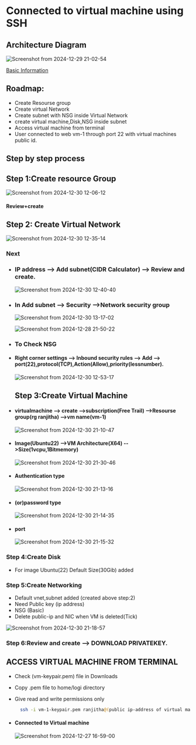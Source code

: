 # Connected to virtual machine using SSH

## Architecture Diagram

![Screenshot from 2024-12-29 21-02-54](https://github.com/user-attachments/assets/4d90e795-b58c-46ab-ad07-1c1d423cfa0a)

[Basic Information](https://github.com/Ranjitha75388/projects/blob/main/Azure/Subscription%2CResourse%20Group%2CResources.md)
## Roadmap:
- Create Resourse group
- Create virtual Network
- Create subnet with NSG inside Virtual Network
- create virtual machine,Disk,NSG inside subnet
- Access virtual machine from terminal
- User connected to web vm-1 through port 22 with virtual machines public id.

## Step by step process

## Step 1:Create resource Group
     
   ![Screenshot from 2024-12-30 12-06-12](https://github.com/user-attachments/assets/31db56ea-7237-4380-9392-48794973621c)

  #### Review+create

## Step 2: Create Virtual Network

  ![Screenshot from 2024-12-30 12-35-14](https://github.com/user-attachments/assets/4156d79f-389a-4fa8-9db0-50f9d2414055)

  ### Next

- ### IP address  --> Add subnet(CIDR Calculator) -->  Review and create.

  ![Screenshot from 2024-12-30 12-40-40](https://github.com/user-attachments/assets/f1058e57-3c5b-4fb9-af50-6204b346be7e)

- ### In Add subnet --> Security -->Network security group

   ![Screenshot from 2024-12-30 13-17-02](https://github.com/user-attachments/assets/9260d70a-e1a4-441b-a0ab-670176de736b)


  ![Screenshot from 2024-12-28 21-50-22](https://github.com/user-attachments/assets/0158b57b-8266-41ff-93fd-fcf155c8cba6)

- ### To Check NSG
- #### Right corner settings --> Inbound security rules --> Add --> port(22),protocol(TCP),Action(Allow),priority(lessnumber).

  ![Screenshot from 2024-12-30 12-53-17](https://github.com/user-attachments/assets/fb4014d9-0dd5-421d-b3b1-949e3630c573)


  ## Step 3:Create Virtual Machine

- #### virtualmachine --> create -->subscription(Free Trail) -->Resourse group(rg ranjitha) -->vm name(vm-1)

   ![Screenshot from 2024-12-30 21-10-47](https://github.com/user-attachments/assets/e5d3046b-acec-47bc-9ae4-9a9bea39faf4)

- #### Image(Ubuntu22) -->VM Architecture(X64) -->Size(1vcpu,1Bitmemory)

    ![Screenshot from 2024-12-30 21-30-46](https://github.com/user-attachments/assets/df76d841-f762-4aa4-b682-796e823a08db)


- #### Authentication type

    ![Screenshot from 2024-12-30 21-13-16](https://github.com/user-attachments/assets/3f35e99d-6d9c-4f24-8cb3-b66e49da8955)

-  #### (or)password type

    ![Screenshot from 2024-12-30 21-14-35](https://github.com/user-attachments/assets/3d3015d4-b884-412b-b509-4c6d277e3de2)

 - #### port
 
    ![Screenshot from 2024-12-30 21-15-32](https://github.com/user-attachments/assets/486a6033-c27f-4a16-bf0d-b93c7be21a14)


### Step 4:Create Disk

-  For image Ubuntu(22) Default Size(30Gib) added

### Step 5:Create Networking

 - Default vnet,subnet added (created above step:2)
 - Need Public key (ip address)
 - NSG (Basic)
 - Delete public-ip and NIC when VM is deleted(Tick)

![Screenshot from 2024-12-30 21-18-57](https://github.com/user-attachments/assets/a0dd2a6f-6f2d-4e1e-b171-3aa9980baf03)

### Step 6:Review and create --> DOWNLOAD PRIVATEKEY.

## ACCESS VIRTUAL MACHINE FROM TERMINAL

- Check (vm-keypair.pem) file in Downloads
- Copy .pem file to home/logi directory
- Give read and write permissions only

    ```bash
      ssh -i vm-1-keypair.pem ranjitha@(public ip-address of virtual machine)
     ```
- #### Connected to Virtual machine

  ![Screenshot from 2024-12-27 16-59-00](https://github.com/user-attachments/assets/25862e04-b38e-43c2-93e0-be7296e34857)







